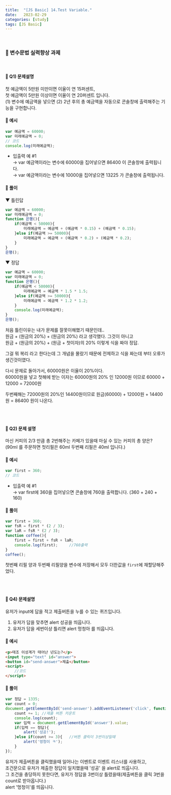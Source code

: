 ```yaml
---
title:  "[JS Basic] 14.Test Variable."
date:   2023-02-29
categories: [study]
tags: [JS Basic]
---
```

<br>

### 📑 변수문법 실력향상 과제

<br>

#### 📂 Q1) 문제설명
첫 예금액이 5만원 미만이면 이율이 연 15퍼센트,     
첫 예금액이 5만원 이상이면 이율이 연 20퍼센트 입니다.    
(1) 변수에 예금액을 넣으면
(2) 2년 후의 총 예금액을 자동으로 콘솔창에 출력해주는 기능을 구현합니다.


#### 📌 예시

```js
var 예금액 = 60000;
var 미래예금액 = 0;
// 코드
console.log(미래예금액);
```

- 입출력 예 #1      
→ var 예금액이라는 변수에 60000을 집어넣으면 86400 이 콘솔창에 출력됩니다.        
→ var 예금액이라는 변수에 10000을 집어넣으면 13225 가 콘솔창에 출력됩니다.

#### 📌 풀이

▼ 틀린답

```js
var 예금액 = 60000;
var 미래예금액 = 0;
function 은행(){
    if(예금액 < 50000){
        미래예금액 = 예금액 + (예금액 * 0.15) + (예금액 * 0.15);
    }else if(예금액 >= 50000){
        미래예금액 = 예금액 + (예금액 * 0.2) + (예금액 * 0.2);
    }
}
은행();
```

▼ 정답

```js
var 예금액 = 60000;
var 미래예금액 = 0;
function 은행(){
    if(예금액 < 50000){
        미래예금액 = 예금액 * 1.5 * 1.5;
    }else if(예금액 >= 50000){
        미래예금액 = 예금액 * 1.2 * 1.2;
    }
    console.log(미래예금액);
}
은행();
```

처음 틀린이유는 내가 문제를 잘못이해했기 때문인데..   
원금 + (원금의 20%) + (원금의 20%) 라고 생각했다. 그것이 아니고    
원금 + (원금의 20%) + (원금 + 첫이자)의 20% 이렇게 식을 짜야 정답.

그걸 뭐 복리 라고 한다는데 그 개념을 몰랐기 때문에 전제하고 식을 짜는데 부터 오류가 생긴것이였다.    

다시 문제로 돌아가서, 60000원은 이율이 20%이다.    
60000원을 넣고 첫해에 받는 이자는 60000원의 20% 인 12000원 이므로 
60000 + 12000 = 72000원

두번째해는 72000원의 20%인 14400원이므로 
원금(60000) + 12000원 + 14400원 = 86400 원이 나온다.

<br>
<br>

#### 📂 Q2) 문제 설명
마신 커피의 2/3 만큼 총 2번해주는 카페가 있을때 마실 수 있는 커피의 총 양은?
(90ml 를 주문하면 첫리필은 60ml 두번째 리필은 40ml 입니다.)

#### 📌 예시

```js
var first = 360;
// 코드
```

- 입출력 예 #1      
→ var first에 360을 집어넣으면 콘솔창에 760을 출력합니다. (360 + 240 + 160) 

#### 📌 풀이

```js
var first = 360;
var fsR = first * (2 / 3);
var laR = fsR * (2 / 3);
function coffee(){
    first = first + fsR + laR;
    console.log(first);     //760출력
}
coffee();
```
첫번째 리필 양과 두번째 리필양을 변수에 저장해서 모두 더한값을 `first`에 재할당해주었다.

<br>
<br>

#### 📂 Q4) 문제설명
유저가 input에 답을 적고 제출버튼을 누를 수 있는 퀴즈입니다.    
1. 유저가 답을 맞추면 alert 성공을 띄웁니다.
2. 유저가 답을 세번이상 틀리면 alert 멍청아 를 띄웁니다.

#### 📌 예시

```html
<p>태조 이성계가 태어난 년도는?</p>
<input type="text" id="answer">
<button id="send-answer">제출</button>
<script>
    //코드
</script>
```

#### 📌 풀이

```js
var 정답 = 1335;
var count = 0;
document.getElementById('send-answer').addEventListener('click', function(){
    count += 1; //제출 버튼 카운트
    console.log(count);
    var 입력 = document.getElementById('answer').value;
    if(입력 == 정답){
        alert('성공!');
    }else if(count >= 3){   //버튼 클릭이 3번이상일때
        alert('멍청이 ㅋ');
    }
});
```

유저가 제출버튼을 클릭했을때 일어나는 이벤트로 이벤트 리스너를 사용하고,    
조건문으로 유저가 제출한 정답이 일치했을때 '성공' 을 alert로 띄웁니다.    
그 조건을 충당하지 못한다면,
유저가 정답을 3번이상 틀렸을때(제출버튼을 클릭 3번을 count로 받아옵니다.)     
alert '멍청이'를 띄웁니다.
